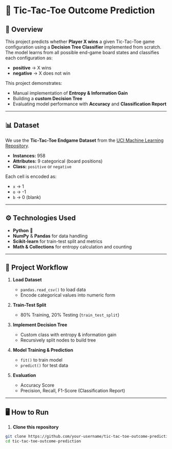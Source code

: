 # 🎯 Tic-Tac-Toe Outcome Prediction

## 📌 Overview
This project predicts whether **Player X wins** a given Tic-Tac-Toe game configuration using a **Decision Tree Classifier** implemented from scratch.  
The model learns from all possible end-game board states and classifies each configuration as:
- **positive** → X wins
- **negative** → X does not win

This project demonstrates:
- Manual implementation of **Entropy & Information Gain**
- Building a **custom Decision Tree**
- Evaluating model performance with **Accuracy** and **Classification Report**

---

## 📊 Dataset
We use the **Tic-Tac-Toe Endgame Dataset** from the [UCI Machine Learning Repository](https://archive.ics.uci.edu/dataset/101/tic%2Btac%2Btoe%2Bendgame).

- **Instances:** 958  
- **Attributes:** 9 categorical (board positions)  
- **Class:** `positive` or `negative`  

Each cell is encoded as:
- `x` → 1  
- `o` → -1  
- `b` → 0 (blank)

---

## ⚙️ Technologies Used
- **Python** 🐍
- **NumPy** & **Pandas** for data handling
- **Scikit-learn** for train-test split and metrics
- **Math & Collections** for entropy calculation and counting

---

## 🧠 Project Workflow
1. **Load Dataset**  
   - `pandas.read_csv()` to load data  
   - Encode categorical values into numeric form

2. **Train-Test Split**  
   - 80% Training, 20% Testing (`train_test_split`)

3. **Implement Decision Tree**  
   - Custom class with entropy & information gain  
   - Recursively split nodes to build tree

4. **Model Training & Prediction**  
   - `fit()` to train model  
   - `predict()` for test data

5. **Evaluation**  
   - Accuracy Score  
   - Precision, Recall, F1-Score (Classification Report)

---

## 🖥️ How to Run
1. **Clone this repository**
```bash
git clone https://github.com/your-username/tic-tac-toe-outcome-prediction.git
cd tic-tac-toe-outcome-prediction

